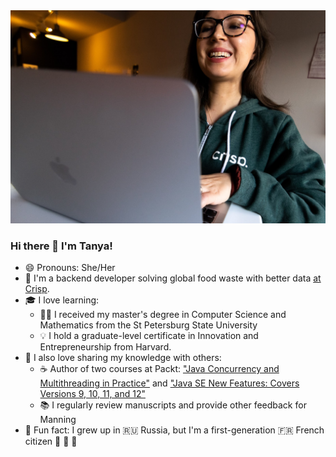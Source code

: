 <img src="https://github.com/tfesenko/tfesenko/blob/main/assets/avatar.jpg">

### Hi there 👋 I'm Tanya!
- 😄 Pronouns: She/Her
- 🥭 I'm a backend developer solving global food waste with better data [at Crisp](https://www.gocrisp.com/blog/spotlight-tanya-fesenko).
- 🎓 I love learning:
  - 👩‍💻 I received my master's degree in Computer Science and Mathematics from the St Petersburg State University
  - 💡 I hold a graduate-level certificate in Innovation and Entrepreneurship from Harvard.
- 🤝  I also love sharing my knowledge with others:
  - ☕ Author of two courses at Packt: ["Java Concurrency and Multithreading in Practice"](https://www.packtpub.com/application-development/java-concurrency-and-multithreading-practice-video) and ["Java SE New Features: Covers Versions 9, 10, 11, and 12"](https://www.packtpub.com/application-development/java-se-new-features-covers-versions-9-10-11-and-12-video)
  - 📚 I regularly review manuscripts and provide other feedback for Manning
- 🥐  Fun fact: I grew up in 🇷🇺 Russia, but I'm a first-generation 🇫🇷 French citizen  🥖 🧀 🍷 
